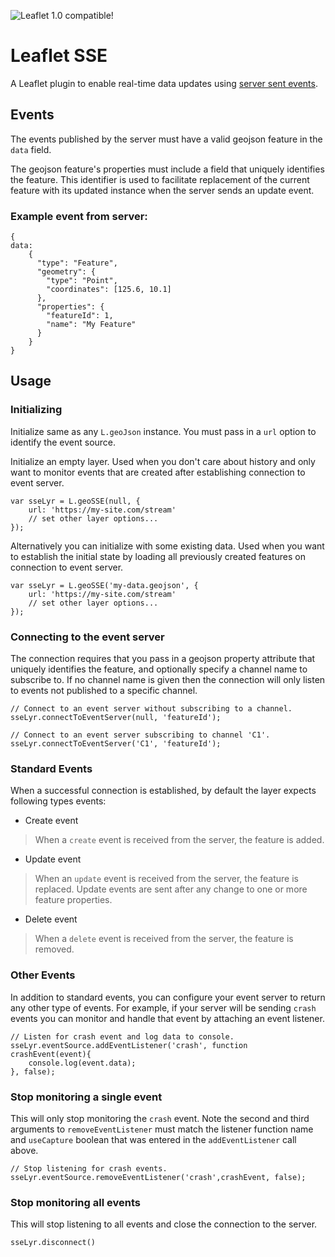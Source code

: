 ![Leaflet 1.0 compatible!](https://img.shields.io/badge/Leaflet%201.0-%E2%9C%93-1EB300.svg?style=flat)
# Leaflet SSE
A Leaflet plugin to enable real-time data updates using [server sent events](https://developer.mozilla.org/en-US/docs/Web/API/Server-sent_events).
## Events
The events published by the server must have a valid geojson feature in the `data` field.

The geojson feature's properties must include a field that uniquely identifies the feature. This identifier is used to facilitate replacement of the current feature with its updated instance when the server sends an update event.
### Example event from server:
```
{
data: 
    {
      "type": "Feature",
      "geometry": {
        "type": "Point",
        "coordinates": [125.6, 10.1]
      },
      "properties": {
        "featureId": 1,
        "name": "My Feature"
      }
    }
}
```
## Usage
### Initializing
Initialize same as any `L.geoJson` instance. You must pass in a `url` option to identify the event source.

Initialize an empty layer. Used when you don't care about history and only want to monitor events that are created after establishing connection to event server.
```
var sseLyr = L.geoSSE(null, {
    url: 'https://my-site.com/stream'
    // set other layer options...
});
```

Alternatively you can initialize with some existing data. Used when you want to establish the initial state by loading all previously created features on connection to event server.
```
var sseLyr = L.geoSSE('my-data.geojson', {
    url: 'https://my-site.com/stream'
    // set other layer options...
});
```
### Connecting to the event server
The connection requires that you pass in a geojson property attribute that uniquely identifies the feature, and optionally specify a channel name to subscribe to. If no channel name is given then the connection will only listen to events not published to a specific channel.
```
// Connect to an event server without subscribing to a channel.
sseLyr.connectToEventServer(null, 'featureId');

// Connect to an event server subscribing to channel 'C1'.
sseLyr.connectToEventServer('C1', 'featureId');
```
### Standard Events
When a successful connection is established, by default the layer expects following types events:
- Create event
> When a `create` event is received from the server, the feature is added.
- Update event
> When an `update` event is received from the server, the feature is replaced. Update events are sent after any change to one or more feature properties.
- Delete event
> When a `delete` event is received from the server, the feature is removed.

### Other Events
In addition to standard events, you can configure your event server to return any other type of events. For example, if your server will be sending `crash` events you can monitor and handle that event by attaching an event listener.
```
// Listen for crash event and log data to console.
sseLyr.eventSource.addEventListener('crash', function crashEvent(event){
    console.log(event.data);
}, false);
```

### Stop monitoring a single event
This will only stop monitoring the `crash` event. Note the second and third arguments to `removeEventListener` must match the listener function name and `useCapture` boolean that was entered in the `addEventListener` call above.
```
// Stop listening for crash events.
sseLyr.eventSource.removeEventListener('crash',crashEvent, false);
```

### Stop monitoring all events
This will stop listening to all events and close the connection to the server.
```
sseLyr.disconnect()
```